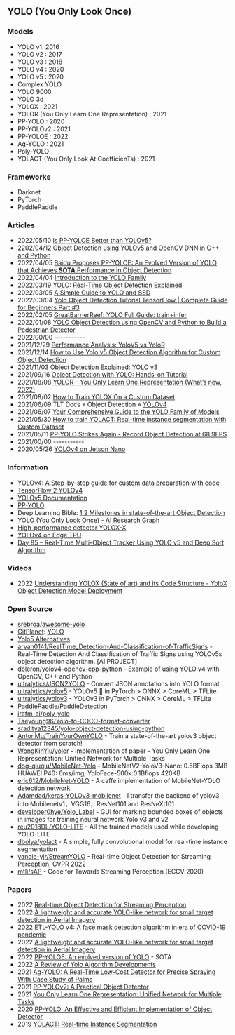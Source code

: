 ## YOLO (You Only Look Once)

### Models
- YOLO v1: 2016
- YOLO v2 : 2017
- YOLO v3 : 2018
- YOLO v4 : 2020
- YOLO v5 : 2020
- Complex YOLO
- YOLO 9000
- YOLO 3d
- YOLOX : 2021
- YOLOR (You Only Learn One Representation) : 2021
- PP-YOLO : 2020
- PP-YOLOv2 : 2021
- PP-YOLOE : 2022
- Ag-YOLO : 2021
- Poly-YOLO 
- YOLACT (You Only Look At CoefficienTs) : 2021

### Frameworks
- Darknet
- PyTorch
- PaddlePaddle


### Articles
- 2022/05/10 [Is PP-YOLOE Better than YOLOv5?](https://www.linkedin.com/pulse/pp-yoloe-better-than-yolov5-ritesh-kanjee/)
- 2202/04/12 [Object Detection using YOLOv5 and OpenCV DNN in C++ and Python](https://learnopencv.com/object-detection-using-yolov5-and-opencv-dnn-in-c-and-python/)
- 2022/04/05 [Baidu Proposes PP-YOLOE: An Evolved Version of YOLO that Achieves **SOTA** Performance in Object Detection](https://syncedreview.com/2022/04/05/baidu-proposes-pp-yoloe-an-evolved-version-of-yolo-that-achieves-sota-performance-in-object-detection/)
- 2022/04/04 [Introduction to the YOLO Family](https://pyimagesearch.com/2022/04/04/introduction-to-the-yolo-family/)
- 2022/03/19 [YOLO: Real-Time Object Detection Explained](https://www.v7labs.com/blog/yolo-object-detection)
- 2022/03/05 [A Simple Guide to YOLO and SSD](https://medium.com/mlearning-ai/a-simple-guide-to-yolo-and-ssd-3172a0e876f)
- 2022/03/04 [Yolo Object Detection Tutorial TensorFlow | Complete Guide for Beginners Part #3](https://www.linkedin.com/pulse/yolo-object-detection-tutorial-tensorflow-complete-guide-lisa-karen-2f)
- 2022/02/05 [GreatBarrierReef: YOLO Full Guide: train+infer](https://www.kaggle.com/code/andradaolteanu/greatbarrierreef-yolo-full-guide-train-infer/notebook)
- 2022/01/08 [YOLO Object Detection using OpenCV and Python to Build a Pedestrian Detector](https://omdena.com/blog/opencv-pedestrian-detector/)
- 2022/00/00 -----------
- 2021/12/29 [Performance Analysis: YoloV5 vs YoloR](https://medium.com/towards-artificial-intelligence/performance-analysis-yolov5-vs-yolor-a873001db193)
- 2021/12/14 [How to Use Yolo v5 Object Detection Algorithm for Custom Object Detection](https://www.analyticsvidhya.com/blog/2021/12/how-to-use-yolo-v5-object-detection-algorithm-for-custom-object-detection-an-example-use-case/)
- 2021/11/03 [Object Detection Explained: YOLO v3](https://medium.com/mlearning-ai/object-detection-explained-yolo-v3-fdf83cc78d25)
- 2021/09/16 [Object Detection with YOLO: Hands-on Tutorial](https://neptune.ai/blog/object-detection-with-yolo-hands-on-tutorial)
- 2021/08/08 [YOLOR – You Only Learn One Representation (What’s new, 2022)](https://viso.ai/deep-learning/yolor/)
- 2021/08/02 [How to Train YOLOX On a Custom Dataset](https://blog.roboflow.com/how-to-train-yolox-on-a-custom-dataset/)
- 2021/06/09 TLT Docs » Object Detection » [YOLOv4](https://docs.nvidia.com/metropolis/TLT/tlt-user-guide/text/object_detection/yolo_v4.html)
- 2021/06/07 [Your Comprehensive Guide to the YOLO Family of Models](https://blog.roboflow.com/guide-to-yolo-models/)
- 2021/05/30 [How to train YOLACT: Real-time instance segmentation with Custom Dataset](https://lahrumesh28.medium.com/train-yolact-real-time-instance-segmentation-with-custom-dataset-d3556d5b746d)
- 2021/05/11 [PP-YOLO Strikes Again - Record Object Detection at 68.9FPS](https://blog.roboflow.com/pp-yolo-strikes-again/)
- 2021/00/00 -----------
- 2020/05/26 [YOLOv4 on Jetson Nano](https://medium.com/@thundo/yolov4-on-jetson-nano-672c1d38aed2)


### Information
- [YOLOv4: A Step-by-step guide for custom data preparation with code](https://techylem.com/yolov4-guide-with-code/)
- [TensorFlow 2 YOLOv4](https://wiki.loliot.net/docs/lang/python/libraries/yolov4/python-yolov4-about/)
- [YOLOv5 Documentation](https://docs.ultralytics.com/quick-start/)
- [PP-YOLO](https://paperswithcode.com/method/pp-yolo)
- Deep Learning Bible: [1.2 Milestones in state-of-the-art Object Detection](https://wikidocs.net/163640)
- [YOLO (You Only Look Once) - AI Research Graph](https://crossminds.ai/graphlist/yolo-you-only-look-once-ai-research-graph-60788b484dd65688f4f51175/)
- [High-performance detector YOLOX-X](https://modelplace.ai/models/49)
- [YOLOv4 on Edge TPU](https://wiki.loliot.net/docs/lang/python/libraries/yolov4/python-yolov4-edge-tpu/)
- [Day 85 – Real-Time Multi-Object Tracker Using YOLO v5 and Deep Sort Algorithm](https://www.gopichandrakesan.com/day-85-real-time-multi-object-tracker-using-yolo-v5-and-deep-sort-algorithm/)



### Videos
- 2022 [Understanding YOLOX (State of art) and its Code Structure - YoloX Object Detection Model Deployment](https://www.youtube.com/watch?v=89Su7WeP3Gg)



### Open Source
- [srebroa/awesome-yolo](https://github.com/srebroa/awesome-yolo) 
- [GitPlanet](https://gitplanet.com): [YOLO](https://gitplanet.com/search/all/yolo)
- [Yolo5 Alternatives](https://www.libhunt.com/r/yolov5)
- [aryan0141/RealTime_Detection-And-Classification-of-TrafficSigns](https://github.com/aryan0141/RealTime_Detection-And-Classification-of-TrafficSigns) - Real-Time Detection And Classification of Traffic Signs using YOLOv5s object detection algorithm. [AI PROJECT]
- [doleron/yolov4-opencv-cpp-python](https://github.com/doleron/yolov4-opencv-cpp-python) - Example of using YOLO v4 with OpenCV, C++ and Python
- [ultralytics/JSON2YOLO](https://github.com/ultralytics/JSON2YOLO) - Convert JSON annotations into YOLO format
- [ultralytics/yolov5](https://github.com/ultralytics/yolov5) - YOLOv5 🚀 in PyTorch > ONNX > CoreML > TFLite
- [ultralytics/yolov3](https://github.com/ultralytics/yolov3) - YOLOv3 in PyTorch > ONNX > CoreML > TFLite
- [PaddlePaddle/PaddleDetection](https://github.com/PaddlePaddle/PaddleDetection)
- [irafm-ai/poly-yolo](https://gitlab.com/irafm-ai/poly-yolo)
- [Taeyoung96/Yolo-to-COCO-format-converter](https://github.com/Taeyoung96/Yolo-to-COCO-format-converter)
- [sraditya12345/yolo-object-detection-using-python](https://jovian.ai/sraditya12345/yolo-object-detection-using-python)
- [AntonMu/TrainYourOwnYOLO](https://github.com/AntonMu/TrainYourOwnYOLO) - Train a state-of-the-art yolov3 object detector from scratch!
- [WongKinYiu/yolor](https://github.com/WongKinYiu/yolor) - implementation of paper - You Only Learn One Representation: Unified Network for Multiple Tasks
- [dog-qiuqiu/MobileNet-Yolo](https://github.com/dog-qiuqiu/MobileNet-Yolo) - MobileNetV2-YoloV3-Nano: 0.5BFlops 3MB HUAWEI P40: 6ms/img, YoloFace-500k:0.1Bflops 420KB
- [eric612/MobileNet-YOLO](https://github.com/eric612/MobileNet-YOLO) - A caffe implementation of MobileNet-YOLO detection network
- [Adamdad/keras-YOLOv3-mobilenet](https://github.com/Adamdad/keras-YOLOv3-mobilenet) - I transfer the backend of yolov3 into Mobilenetv1，VGG16，ResNet101 and ResNeXt101
- [developer0hye/Yolo_Label](https://github.com/developer0hye/Yolo_Label) - GUI for marking bounded boxes of objects in images for training neural network Yolo v3 and v2
- [reu2018DL/YOLO-LITE](https://github.com/reu2018DL/YOLO-LITE) - All the trained models used while developing YOLO-LITE
- [dbolya/yolact](https://github.com/dbolya/yolact) - A simple, fully convolutional model for real-time instance segmentation
- [yancie-yjr/StreamYOLO](https://github.com/yancie-yjr/StreamYOLO) - Real-time Object Detection for Streaming Perception, CVPR 2022
- [mtli/sAP](https://github.com/mtli/sAP) - Code for Towards Streaming Perception (ECCV 2020)



### Papers
- 2022 [Real-time Object Detection for Streaming Perception](https://arxiv.org/abs/2203.12338)
- 2022 [A lightweight and accurate YOLO-like network for small target detection in Aerial Imagery](https://arxiv.org/pdf/2204.02325.pdf)
- 2022 [ETL-YOLO v4: A face mask detection algorithm in era of COVID-19 pandemic](https://pubmed.ncbi.nlm.nih.gov/35411120/)
- 2022 [A lightweight and accurate YOLO-like network for small target detection in Aerial Imagery](https://deepai.org/publication/a-lightweight-and-accurate-yolo-like-network-for-small-target-detection-in-aerial-imagery)
- 2022 [PP-YOLOE: An evolved version of YOLO](https://arxiv.org/pdf/2203.16250.pdf) - SOTA
- 2022 [A Review of Yolo Algorithm Developments](https://www.sciencedirect.com/science/article/pii/S1877050922001363)
- 2021 [Ag-YOLO: A Real-Time Low-Cost Detector for Precise Spraying With Case Study of Palms](https://www.frontiersin.org/articles/10.3389/fpls.2021.753603/full)
- 2021 [PP-YOLOv2: A Practical Object Detector](https://arxiv.org/abs/2104.10419)
- 2021 [You Only Learn One Representation: Unified Network for Multiple Tasks](https://arxiv.org/abs/2105.04206)
- 2020 [PP-YOLO: An Effective and Efficient Implementation of Object Detector](https://arxiv.org/pdf/2007.12099v3.pdf)
- 2019 [YOLACT: Real-time Instance Segmentation](https://arxiv.org/abs/1904.02689)
